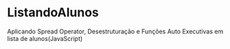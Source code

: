# ListandoAlunos
Aplicando Spread Operator, Desestruturação e Funções Auto Executivas em lista de alunos(JavaScript)
